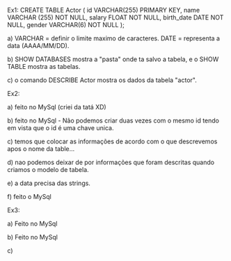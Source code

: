 Ex1:
CREATE TABLE Actor (
    id VARCHAR(255) PRIMARY KEY,
    name VARCHAR (255) NOT NULL,
    salary FLOAT NOT NULL,
    birth_date DATE NOT NULL,
    gender VARCHAR(6) NOT NULL
);

a) 
    VARCHAR =  definir o limite maximo de caracteres.
    DATE = representa a data (AAAA/MM/DD).

b) SHOW DATABASES mostra a "pasta" onde ta salvo a tabela, e o SHOW TABLE mostra as tabelas.

c) o comando DESCRIBE Actor mostra os dados da tabela "actor". 

Ex2:

a) feito no MySql (criei da tatá XD)

b) feito no MySql - Não podemos criar duas vezes com o mesmo id tendo em vista que o id é uma chave unica.

c) temos que colocar as informações de acordo com o que descrevemos apos o nome da table...

d) nao podemos deixar de por informações que foram descritas quando criamos o modelo de tabela.

e) a data precisa das strings.

f) feito  o MySql

Ex3:

a) Feito no MySql

b) Feito no MySql

c)
